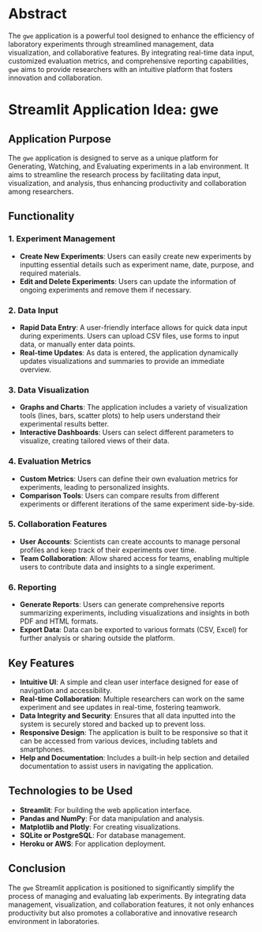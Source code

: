 # Abstract
The `gwe` application is a powerful tool designed to enhance the efficiency of laboratory experiments through streamlined management, data visualization, and collaborative features. By integrating real-time data input, customized evaluation metrics, and comprehensive reporting capabilities, `gwe` aims to provide researchers with an intuitive platform that fosters innovation and collaboration.

# Streamlit Application Idea: gwe

## Application Purpose
The `gwe` application is designed to serve as a unique platform for Generating, Watching, and Evaluating experiments in a lab environment. It aims to streamline the research process by facilitating data input, visualization, and analysis, thus enhancing productivity and collaboration among researchers.

## Functionality

### 1. Experiment Management
- **Create New Experiments**: Users can easily create new experiments by inputting essential details such as experiment name, date, purpose, and required materials.
- **Edit and Delete Experiments**: Users can update the information of ongoing experiments and remove them if necessary.
  
### 2. Data Input
- **Rapid Data Entry**: A user-friendly interface allows for quick data input during experiments. Users can upload CSV files, use forms to input data, or manually enter data points.
- **Real-time Updates**: As data is entered, the application dynamically updates visualizations and summaries to provide an immediate overview.

### 3. Data Visualization
- **Graphs and Charts**: The application includes a variety of visualization tools (lines, bars, scatter plots) to help users understand their experimental results better.
- **Interactive Dashboards**: Users can select different parameters to visualize, creating tailored views of their data.

### 4. Evaluation Metrics
- **Custom Metrics**: Users can define their own evaluation metrics for experiments, leading to personalized insights.
- **Comparison Tools**: Users can compare results from different experiments or different iterations of the same experiment side-by-side.

### 5. Collaboration Features
- **User Accounts**: Scientists can create accounts to manage personal profiles and keep track of their experiments over time.
- **Team Collaboration**: Allow shared access for teams, enabling multiple users to contribute data and insights to a single experiment.
  
### 6. Reporting
- **Generate Reports**: Users can generate comprehensive reports summarizing experiments, including visualizations and insights in both PDF and HTML formats.
- **Export Data**: Data can be exported to various formats (CSV, Excel) for further analysis or sharing outside the platform.

## Key Features
- **Intuitive UI**: A simple and clean user interface designed for ease of navigation and accessibility.
- **Real-time Collaboration**: Multiple researchers can work on the same experiment and see updates in real-time, fostering teamwork.
- **Data Integrity and Security**: Ensures that all data inputted into the system is securely stored and backed up to prevent loss.
- **Responsive Design**: The application is built to be responsive so that it can be accessed from various devices, including tablets and smartphones.
- **Help and Documentation**: Includes a built-in help section and detailed documentation to assist users in navigating the application.

## Technologies to be Used
- **Streamlit**: For building the web application interface.
- **Pandas and NumPy**: For data manipulation and analysis.
- **Matplotlib and Plotly**: For creating visualizations.
- **SQLite or PostgreSQL**: For database management.
- **Heroku or AWS**: For application deployment.

## Conclusion
The `gwe` Streamlit application is positioned to significantly simplify the process of managing and evaluating lab experiments. By integrating data management, visualization, and collaboration features, it not only enhances productivity but also promotes a collaborative and innovative research environment in laboratories.